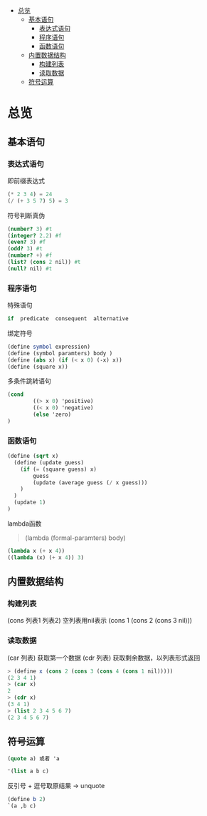- [总览](#总览)
  - [基本语句](#基本语句)
    - [表达式语句](#表达式语句)
    - [程序语句](#程序语句)
    - [函数语句](#函数语句)
  - [内置数据结构](#内置数据结构)
    - [构建列表](#构建列表)
    - [读取数据](#读取数据)
  - [符号运算](#符号运算)


# 总览

## 基本语句

### 表达式语句
即前缀表达式
```scheme
(* 2 3 4) = 24
(/ (+ 3 5 7) 5) = 3
```

符号判断真伪
```scheme
(number? 3) #t
(integer? 2.2) #f
(even? 3) #f
(odd? 3) #t
(number? +) #f
(list? (cons 2 nil)) #t
(null? nil) #t
```

### 程序语句
特殊语句
```scheme
if  predicate  consequent  alternative
```
绑定符号
```scheme
(define symbol expression)
(define (symbol paramters) body )
(define (abs x) (if (< x 0) (-x) x))
(define (square x))
```
多条件跳转语句
```scheme
(cond
        ((> x 0) 'positive)
        ((< x 0) 'negative)
        (else 'zero)
)
```
### 函数语句
```scheme
(define (sqrt x)
  (define (update guess)
    (if (= (square guess) x)
        guess
        (update (average guess (/ x guess)))
    )
  )
  (update 1)
)
```

lambda函数
> (lambda (formal-paramters) body)
```scheme
(lambda x (+ x 4))
((lambda (x) (+ x 4)) 3)
```

## 内置数据结构

### 构建列表
(cons 列表1 列表2) 空列表用nil表示
(cons 1 (cons 2 (cons 3 nil)))

### 读取数据
(car 列表) 获取第一个数据
(cdr 列表) 获取剩余数据，以列表形式返回

```scheme
> (define x (cons 2 (cons 3 (cons 4 (cons 1 nil)))))
(2 3 4 1)
> (car x)
2
> (cdr x)
(3 4 1)
> (list 2 3 4 5 6 7)
(2 3 4 5 6 7)
```

## 符号运算
```scheme
(quote a) 或者 'a

'(list a b c)
```
反引号 + 逗号取原结果 -> unquote
```scheme
(define b 2)
`(a ,b c)
```